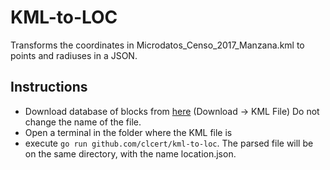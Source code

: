 # KML-to-LOC

Transforms the coordinates in Microdatos_Censo_2017_Manzana.kml to points and radiuses in a JSON.

## Instructions

* Download database of blocks from [here](https://geoine-ine-chile.opendata.arcgis.com/datasets/54e0c40680054efaabeb9d53b09e1e7a_0/data) (Download -> KML File) Do not change the name of the file.
* Open a terminal in the folder where the KML file is
* execute `go run github.com/clcert/kml-to-loc`. The parsed file will be on the same directory, with the name location.json.
